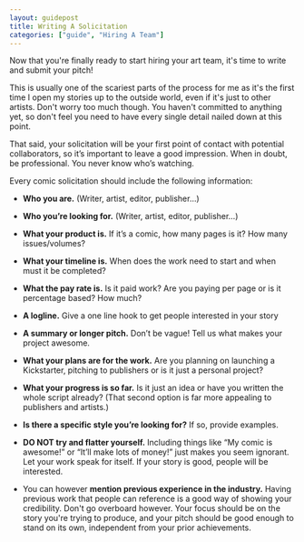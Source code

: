 ```yaml
---
layout: guidepost
title: Writing A Solicitation
categories: ["guide", "Hiring A Team"]
---
```


Now that you're finally ready to start hiring your art team, it's time to write and submit your pitch!

This is usually one of the scariest parts of the process for me as it's the first time I open my stories up to the outside world, even if it's just to other artists. Don't worry too much though. You haven't committed to anything yet, so don't feel you need to have every single detail nailed down at this point.

That said, your solicitation will be your first point of contact with potential collaborators, so it’s important to leave a good impression. When in doubt, be professional. You never know who’s watching.

Every comic solicitation should include the following information:

- **Who you are.** (Writer, artist, editor, publisher…)

- **Who you’re looking for.** (Writer, artist, editor, publisher…)

- **What your product is.** If it’s a comic, how many pages is it? How many issues/volumes?

- **What your timeline is.** When does the work need to start and when must it be completed?

- **What the pay rate is.** Is it paid work? Are you paying per page or is it percentage based? How much? 

- **A logline.** Give a one line hook to get people interested in your story

- **A summary or longer pitch.** Don’t be vague! Tell us what makes your project awesome.

- **What your plans are for the work.** Are you planning on launching a Kickstarter, pitching to publishers or is it just a personal project?

- **What your progress is so far.** Is it just an idea or have you written the whole script already? (That second option is far more appealing to publishers and artists.)

- **Is there a specific style you’re looking for?** If so, provide examples.

- **DO NOT try and flatter yourself.** Including things like “My comic is awesome!” or “It’ll make lots of money!” just makes you seem ignorant. Let your work speak for itself. If your story is good, people will be interested.

- You can however **mention previous experience in the industry.** Having previous work that people can reference is a good way of showing your credibility. Don't go overboard however. Your focus should be on the story you're trying to produce, and your pitch should be good enough to stand on its own, independent from your prior achievements.